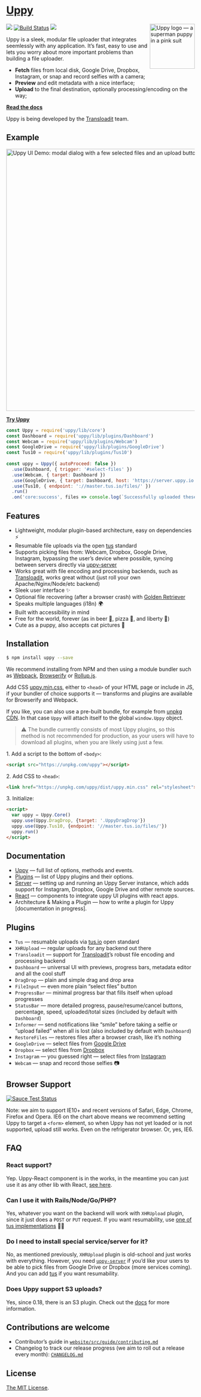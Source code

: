 # [Uppy](http://uppy.io)

<img src="http://uppy.io/images/logos/uppy-dog-head-arrow.svg" width="120" alt="Uppy logo — a superman puppy in a pink suit" align="right">

<a href="https://www.npmjs.com/package/uppy"><img src="https://img.shields.io/npm/v/uppy.svg?style=flat-square"></a>
<a href="https://travis-ci.org/transloadit/uppy"><img src="https://img.shields.io/travis/transloadit/uppy/master.svg?style=flat-square" alt="Build Status"></a>
<a href="https://www.npmjs.com/package/uppy"><img src="https://img.shields.io/badge/stability-experimental-orange.svg?style=flat-square"></a>

Uppy is a sleek, modular file uploader that integrates seemlessly with any application. It’s fast, easy to use and lets you worry about more important problems than building a file uploader.

- **Fetch** files from local disk, Google Drive, Dropbox, Instagram, or snap and record selfies with a camera;
- **Preview** and edit metadata with a nice interface;
- **Upload** to the final destination, optionally processing/encoding on the way;

**[Read the docs](http://uppy.io/docs)**

Uppy is being developed by the [Transloadit](https://transloadit.com) team.

## Example

<img width="700" alt="Uppy UI Demo: modal dialog with a few selected files and an upload button" src="https://github.com/transloadit/uppy/raw/master/uppy-screenshot.jpg">

**[Try Uppy](http://uppy.io/examples/dashboard/)**

```js
const Uppy = require('uppy/lib/core')
const Dashboard = require('uppy/lib/plugins/Dashboard')
const Webcam = require('uppy/lib/plugins/Webcam')
const GoogleDrive = require('uppy/lib/plugins/GoogleDrive')
const Tus10 = require('uppy/lib/plugins/Tus10')
 
const uppy = Uppy({ autoProceed: false })
  .use(Dashboard, { trigger: '#select-files' })
  .use(Webcam, { target: Dashboard })
  .use(GoogleDrive, { target: Dashboard, host: 'https://server.uppy.io' })
  .use(Tus10, { endpoint: '://master.tus.io/files/' })
  .run()
  .on('core:success', files => console.log(`Successfully uploaded these files: ${files}`))
```

## Features

- Lightweight, modular plugin-based architecture, easy on dependencies :zap:
- Resumable file uploads via the open [tus](http://tus.io/) standard
- Supports picking files from: Webcam, Dropbox, Google Drive, Instagram, bypassing the user’s device where possible, syncing between servers directly via [uppy-server](https://github.com/transloadit/uppy-server)
- Works great with file encoding and processing backends, such as [Transloadit](http://transloadit.com), works great without (just roll your own Apache/Nginx/Node/etc backend)
- Sleek user interface :sparkles:
- Optional file recovering (after a browser crash) with [Golden Retriever](https://uppy.io/docs/golden-retriever/)
- Speaks multiple languages (i18n) :earth_africa:
- Built with accessibility in mind
- Free for the world, forever (as in beer 🍺, pizza 🍕, and liberty 🗽)
- Cute as a puppy, also accepts cat pictures :dog:

## Installation

``` bash
$ npm install uppy --save
```

We recommend installing from NPM and then using a module bundler such as [Webpack](http://webpack.github.io/), [Browserify](http://browserify.org/) or [Rollup.js](http://rollupjs.org/).

Add CSS [uppy.min.css](https://unpkg.com/uppy/dist/uppy.min.css), either to `<head>` of your HTML page or include in JS, if your bundler of choice supports it — transforms and plugins are available for Browserify and Webpack.

If you like, you can also use a pre-built bundle, for example from [unpkg CDN](https://unpkg.com/uppy/). In that case `Uppy` will attach itself to the global `window.Uppy` object.

> ⚠️ The bundle currently consists of most Uppy plugins, so this method is not recommended for production, as your users will have to download all plugins, when you are likely using just a few.

1\. Add a script to the bottom of `<body>`:

``` html
<script src="https://unpkg.com/uppy"></script>
```

2\. Add CSS to `<head>`:
``` html
<link href="https://unpkg.com/uppy/dist/uppy.min.css" rel="stylesheet">
```

3\. Initialize:

``` html
<script>
  var uppy = Uppy.Core()
  uppy.use(Uppy.DragDrop, {target: '.UppyDragDrop'})
  uppy.use(Uppy.Tus10, {endpoint: '//master.tus.io/files/'})
  uppy.run()
</script>
```

## Documentation

- [Uppy](http://uppy.io/docs/uppy/) — full list of options, methods and events.
- [Plugins](http://uppy.io/docs/plugins/) — list of Uppy plugins and their options.
- [Server](http://uppy.io/docs/server/) — setting up and running an Uppy Server instance, which adds support for Instagram, Dropbox, Google Drive and other remote sources.
- [React](/docs/react/) — components to integrate uppy UI plugins with react apps.
- Architecture & Making a Plugin — how to write a plugin for Uppy [documentation in progress].

## Plugins

- `Tus` — resumable uploads via [tus.io](http://tus.io) open standard
- `XHRUpload` — regular uploads for any backend out there
- `Transloadit` — support for [Transloadit](http://transloadit.com)’s robust file encoding and processing backend
- `Dashboard` — universal UI with previews, progress bars, metadata editor and all the cool stuff
- `DragDrop` — plain and simple drag and drop area
- `FileInput` — even more plain “select files” button
- `ProgressBar` — minimal progress bar that fills itself when upload progresses
- `StatusBar` — more detailed progress, pause/resume/cancel buttons, percentage, speed, uploaded/total sizes (included by default with `Dashboard`)
- `Informer` — send notifications like “smile” before taking a selfie or “upload failed” when all is lost (also included by default with `Dashboard`)
- `RestoreFiles` — restores files after a browser crash, like it’s nothing
- `GoogleDrive` — select files from [Google Drive](https://www.google.com/drive/)
- `Dropbox` — select files from [Dropbox](https://www.dropbox.com/)
- `Instagram` — you guessed right — select files from [Instagram](https://www.instagram.com/)
- `Webcam` — snap and record those selfies 📷

## Browser Support

<a href="https://saucelabs.com/u/transloadit-uppy">
  <img src="https://saucelabs.com/browser-matrix/transloadit-uppy.svg" alt="Sauce Test Status"/>
</a>

Note: we aim to support IE10+ and recent versions of Safari, Edge, Chrome, Firefox and Opera. IE6 on the chart above means we recommend setting Uppy to target a `<form>` element, so when Uppy has not yet loaded or is not supported, upload still works. Even on the refrigerator browser. Or, yes, IE6.

## FAQ

### React support?

Yep. Uppy-React component is in the works, in the meantime you can just use it as any other lib with React, [see here](https://github.com/transloadit/uppy/tree/uppy-react/src/uppy-react).

### Can I use it with Rails/Node/Go/PHP?

Yes, whatever you want on the backend will work with `XHRUpload` plugin, since it just does a `POST` or `PUT` request. If you want resumability, use [one of tus implementations](http://tus.io/implementations.html) 👌🏼

### Do I need to install special service/server for it?

No, as mentioned previously, `XHRUpload` plugin is old-school and just works with everything. However, you need [`uppy-server`](https://github.com/transloadit/uppy-server) if you’d like your users to be able to pick files from Google Drive or Dropbox (more services coming). And you can add [tus](http://tus.io) if you want resumability.

### Does Uppy support S3 uploads?

Yes, since 0.18, there is an S3 plugin. Check out the [docs](https://uppy.io/docs/aws-s3/) for more information.

## Contributions are welcome

 - Contributor’s guide in [`website/src/guide/contributing.md`](website/src/guide/contributing.md)
 - Changelog to track our release progress (we aim to roll out a release every month): [`CHANGELOG.md`](CHANGELOG.md)

## License

[The MIT License](LICENSE).
